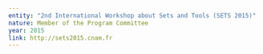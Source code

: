 ```yaml
---
entity: "2nd International Workshop about Sets and Tools (SETS 2015)"
nature: Member of the Program Committee
year: 2015
link: http://sets2015.cnam.fr
---
```

